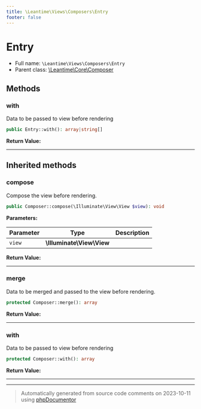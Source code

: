 ```yaml
---
title: \Leantime\Views\Composers\Entry
footer: false
---
```


# Entry





* Full name: `\Leantime\Views\Composers\Entry`
* Parent class: [\Leantime\Core\Composer](../../Core/Composer.md)



## Methods

### with

Data to be passed to view before rendering

```php
public Entry::with(): array|string[]
```









**Return Value:**





---


## Inherited methods

### compose

Compose the view before rendering.

```php
public Composer::compose(\Illuminate\View\View $view): void
```








**Parameters:**

| Parameter | Type | Description |
|-----------|------|-------------|
| `view` | **\Illuminate\View\View** |  |


**Return Value:**





---
### merge

Data to be merged and passed to the view before rendering.

```php
protected Composer::merge(): array
```









**Return Value:**





---
### with

Data to be passed to view before rendering

```php
protected Composer::with(): array
```









**Return Value:**





---


---
> Automatically generated from source code comments on 2023-10-11 using [phpDocumentor](http://www.phpdoc.org/)
